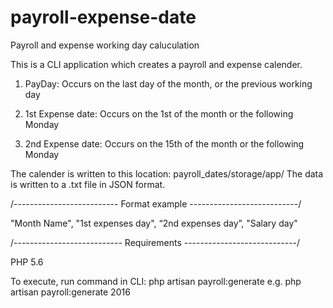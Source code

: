 # payroll-expense-date
Payroll and expense working day caluculation

This is a CLI application which creates a payroll and expense calender.

1) PayDay: Occurs on the last day of the month, or the previous working day

2) 1st Expense date: Occurs on the 1st of the month or the following Monday

3) 2nd Expense date: Occurs on the 15th of the month or the following Monday

The calender is written to this location: payroll_dates/storage/app/
The data is written to a .txt file in JSON format.

/--------------------------
Format example
---------------------------/

"Month Name", "1st expenses day", “2nd expenses day”, "Salary day" 


/---------------------------
Requirements
----------------------------/

PHP 5.6

To execute, run command in CLI: php artisan payroll:generate <year>
e.g. php artisan payroll:generate 2016
